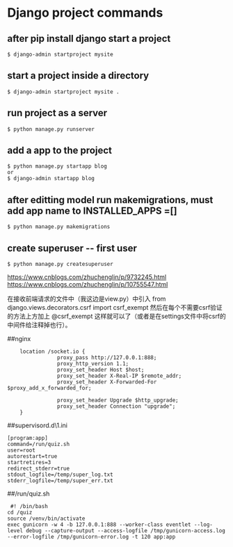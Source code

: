 # Django project commands

## after pip install django start a project
```
$ django-admin startproject mysite
```
## start a project inside a directory
```
$ django-admin startproject mysite .
```
## run project as a server
```
$ python manage.py runserver
```
## add a app to the project
```
$ python manage.py startapp blog
or
$ django-admin startapp blog
```
## after editting model run makemigrations, must add app name to INSTALLED_APPS =[]
```
$ python manage.py makemigrations
```
## create superuser -- first user
```
$ python manage.py createsuperuser
```
https://www.cnblogs.com/zhuchenglin/p/9732245.html
https://www.cnblogs.com/zhuchenglin/p/10755547.html

在接收前端请求的文件中（我这边是view.py）中引入
from django.views.decorators.csrf import csrf_exempt
然后在每个不需要csrf验证的方法上方加上
@csrf_exempt
这样就可以了（或者是在settings文件中将csrf的中间件给注释掉也行）。

##nginx
```
    location /socket.io {
                proxy_pass http://127.0.0.1:888;
                proxy_http_version 1.1;
                proxy_set_header Host $host;
                proxy_set_header X-Real-IP $remote_addr;
                proxy_set_header X-Forwarded-For $proxy_add_x_forwarded_for;
                
                proxy_set_header Upgrade $http_upgrade;
                proxy_set_header Connection "upgrade";
	}
 ```
##supervisord.d\1.ini
```
[program:app]
command=/run/quiz.sh
user=root
autorestart=true
startretires=3
redirect_stderr=true
stdout_logfile=/temp/super_log.txt
stderr_logfile=/temp/super_err.txt

 ```
 
 ##/run/quiz.sh
```
 #! /bin/bash
cd /quiz
source /venv/bin/activate
exec gunicorn -w 4 -b 127.0.0.1:888 --worker-class eventlet --log-level debug --capture-output --access-logfile /tmp/gunicorn-access.log --error-logfile /tmp/gunicorn-error.log -t 120 app:app
 ```
